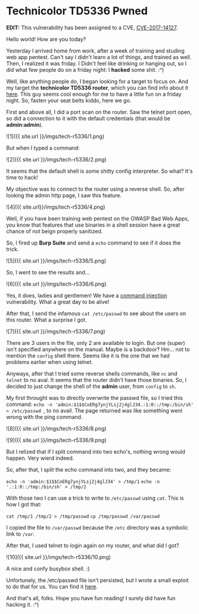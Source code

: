 Technicolor TD5336 Pwned
======

**EDIT:** This vulnerability has been assigned to a CVE, [CVE-2017-14127](http://cve.mitre.org/cgi-bin/cvename.cgi?name=CVE-2017-14127).

Hello world! How are you today?

Yesterday I arrived home from work, after a week of training and studing web app pentest. Can't say I didn't learn a lot of things, and trained as well. Then, I realized it was friday. I Didn't feel like drinking or hanging out, so I did what few people do on a friday night: I **hacked** some shit. :^)

Well, like anything people do, I began looking for a target to focus on. And my target the **technicolor TD5336 router**, which you can find info about it [here](http://www.technicolor.com/en/solutions-services/connected-home/broadband-devices/telco-gateways/td5336). This guy seems cool enough for me to have a little fun on a friday night. So, fasten your seat belts kiddo, here we go.


First and above all, I did a port scan on the router. Saw the telnet port open, so did a connection to it with the default credentials (that would be **admin:admin**).

![1]({{ site.url }}/imgs/tech-r5336/1.png)

But when I typed a command: 

![2]({{ site.url }}/imgs/tech-r5336/2.png)

It seems that the default shell is some shitty config interpreter. So what? It's time to hack!

My objective was to connect to the router using a reverse shell. So, after looking the admin http page, I saw this feature.

![4]({{ site.url}}/imgs/tech-r5336/4.png)

Well, if you have been training web pentest on the OWASP Bad Web Apps, you know that features that use binaries in a shell session have a great chance of not beign properly sanitized.

So, I fired up __Burp Suite__ and send a ``echo`` command to see if it does the trick. 

![5]({{ site.url }}/imgs/tech-r5336/5.png)

So, I went to see the results and...

![6]({{ site.url }}/imgs/tech-r5336/6.png)

Yes, it does, ladies and gentlemen! We have a [command injection](https://www.owasp.org/index.php/Command_Injection) vulnerability. What a great day to be alive!

After that, I send the infamous ``cat /etc/passwd`` to see about the users on this router. What a surprise I got.

![7]({{ site.url }}/imgs/tech-r5336/7.png)

There are 3 users in the file, only 2 are available to login. But one (super) isn't specified anywhere on the manual. Maybe is a backdoor? Hm... not to mention the ``config`` shell there. Seems like it is the one that we had problems earlier when using telnet.

Anyways, after that I tried some reverse shells commands, like ``nc`` and ``telnet`` to no aval. It seems that the router didn't have those binaries. So, I decided to just change the shell of the __admin__ user, from ``config`` to ``sh``. 

My first throught was to directly overwrite the passwd file, so I tried this command: ``echo -n 'admin:$1$$CoERg7ynjYLsj2j4glJ34.:1:0::/tmp:/bin/sh' > /etc/passwd ``, to no avail. The page returned was like something went wrong with the ping command.

![8]({{ site.url }}/imgs/tech-r5336/8.png)

![9]({{ site.url }}/imgs/tech-r5336/9.png)

But I relized that if I split command into two echo's, nothing wrong would happen. Very wierd indeed.

So, after that, I split the echo command into two, and they became:

``echo -n 'admin:$1$$CoERg7ynjYLsj2j4glJ34' > /tmp/1``
``echo -n '.:1:0::/tmp:/bin/sh' > /tmp/2``

With those two I can use a trick to write to ``/etc/passwd`` using ``cat``. This is how I got that:

``cat /tmp/1 /tmp/2 > /tmp/passwd``
``cp /tmp/passwd /var/passwd``

I copied the file to ``/var/passwd`` because the ``/etc`` directory was a symbolic link to ``/var``. 

After that, I used telnet to login again on my router, and what did I got?

![10]({{ site.url }}/imgs/tech-r5336/10.png)

A nice and confy busybox shell. :)

Unfortunely, the /etc/passwd file isn't persisted, but I wrote a small exploit to do that for us. You can find it [here]().

And that's all, folks. Hope you have fun reading! I surely did have fun hacking it. :^)

